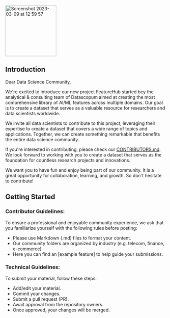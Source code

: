 <img width="160" alt="Screenshot 2023-03-09 at 12 59 57" src="https://user-images.githubusercontent.com/120475714/224016962-4f2a45fb-b723-4fac-a747-1328beaaa5ae.png">

## Introduction

Dear Data Science Community,

We're excited to introduce our new project FeatureHub started bey the analytical & consulting team of Datascopum aimed at creating the most comprehensive library of AI/ML features across multiple domains. Our goal is to create a dataset that serves as a valuable resource for researchers and data scientists worldwide.

We invite all data scientists to contribute to this project, leveraging their expertise to create a dataset that covers a wide range of topics and applications. Together, we can create something remarkable that benefits the entire data science community.

If you're interested in contributing, please check our [CONTRIBUTORS.md](https://github.com/FeatureHub-AI/Datascopum/blob/main/CONTRIBUTORS.md). We look forward to working with you to create a dataset that serves as the foundation for countless research projects and innovations.

We want you to have fun and enjoy being part of our community. It is a great opportunity for collaboration, learning, and growth. 
So don't hesitate to contribute!

## Getting Started
### Contributor Guidelines:

To ensure a professional and enjoyable community experience, we ask that you familiarize yourself with the following rules before posting:

+ Please use Markdown (.md) files to format your content.
+ Our community folders are organized by industry (e.g. telecom, finance, e-commerce)
+ Here you can find an [example feature] to help guide your submissions.


### Technical Guidelines:

To submit your material, follow these steps:

+ Add/edit your material.
+ Commit your changes.
+ Submit a pull request (PR).
+ Await approval from the repository owners.
+ Once approved, your changes will be merged.
